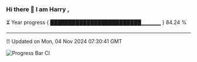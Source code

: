 ### Hi there 👋 I am Harry , 

⏳ Year progress { █████████████████████████▁▁▁▁▁ } 84.24 %

---

⏰ Updated on Mon, 04 Nov 2024 07:30:41 GMT

![Progress Bar CI](https://github.com/duykhang68/duykhang68/workflows/Progress%20Bar%20CI/badge.svg)
